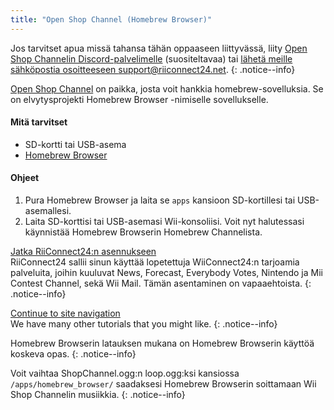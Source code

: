 ```yaml
---
title: "Open Shop Channel (Homebrew Browser)"
---
```


Jos tarvitset apua missä tahansa tähän oppaaseen liittyvässä, liity [Open Shop Channelin Discord-palvelimelle](https://discord.gg/osc) (suositeltavaa) tai [ lähetä meille sähköpostia osoitteeseen support@riiconnect24.net](mailto:support@riiconnect24.net).
{: .notice--info}

[Open Shop Channel](https://oscwii.org/) on paikka, josta voit hankkia homebrew-sovelluksia. Se on elvytysprojekti Homebrew Browser -nimiselle sovellukselle.

#### Mitä tarvitset
* SD-kortti tai USB-asema
* [Homebrew Browser](/assets/files/homebrew_browser_v0.3.9e.zip)

#### Ohjeet

1. Pura Homebrew Browser ja laita se `apps` kansioon SD-kortillesi tai USB-asemallesi.
2. Laita SD-korttisi tai USB-asemasi Wii-konsoliisi. Voit nyt halutessasi käynnistää Homebrew Browserin Homebrew Channelista.

[Jatka RiiConnect24:n asennukseen](riiconnect24)<br> RiiConnect24 sallii sinun käyttää lopetettuja WiiConnect24:n tarjoamia palveluita, joihin kuuluvat News, Forecast, Everybody Votes, Nintendo ja Mii Contest Channel, sekä Wii Mail. Tämän asentaminen on vapaaehtoista.
{: .notice--info}

[Continue to site navigation](site-navigation)<br> We have many other tutorials that you might like.
{: .notice--info}

Homebrew Browserin latauksen mukana on Homebrew Browserin käyttöä koskeva opas.
{: .notice--info}

Voit vaihtaa ShopChannel.ogg:n loop.ogg:ksi kansiossa `/apps/homebrew_browser/` saadaksesi Homebrew Browserin soittamaan Wii Shop Channelin musiikkia.
{: .notice--info}
